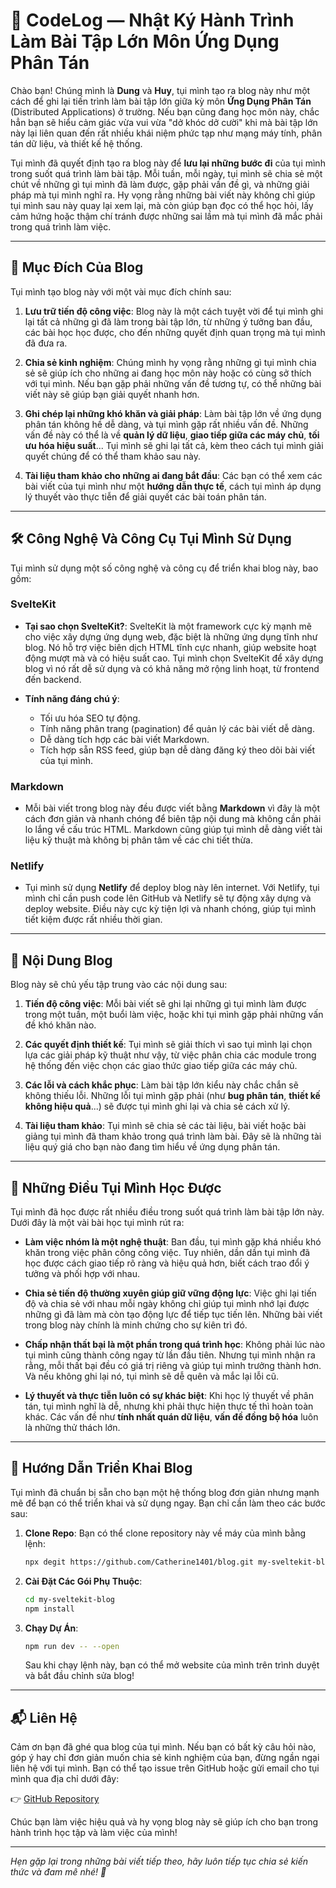 # 🚀 CodeLog — Nhật Ký Hành Trình Làm Bài Tập Lớn Môn Ứng Dụng Phân Tán

Chào bạn! Chúng mình là **Dung** và **Huy**, tụi mình tạo ra blog này như một cách để ghi lại tiến trình làm bài tập lớn giữa kỳ môn **Ứng Dụng Phân Tán** (Distributed Applications) ở trường. Nếu bạn cũng đang học môn này, chắc hẳn bạn sẽ hiểu cảm giác vừa vui vừa "dở khóc dở cười" khi mà bài tập lớn này lại liên quan đến rất nhiều khái niệm phức tạp như mạng máy tính, phân tán dữ liệu, và thiết kế hệ thống.

Tụi mình đã quyết định tạo ra blog này để **lưu lại những bước đi** của tụi mình trong suốt quá trình làm bài tập. Mỗi tuần, mỗi ngày, tụi mình sẽ chia sẻ một chút về những gì tụi mình đã làm được, gặp phải vấn đề gì, và những giải pháp mà tụi mình nghĩ ra. Hy vọng rằng những bài viết này không chỉ giúp tụi mình sau này quay lại xem lại, mà còn giúp bạn đọc có thể học hỏi, lấy cảm hứng hoặc thậm chí tránh được những sai lầm mà tụi mình đã mắc phải trong quá trình làm việc.

---

## 🎯 Mục Đích Của Blog

Tụi mình tạo blog này với một vài mục đích chính sau:

1. **Lưu trữ tiến độ công việc**: Blog này là một cách tuyệt vời để tụi mình ghi lại tất cả những gì đã làm trong bài tập lớn, từ những ý tưởng ban đầu, các bài học học được, cho đến những quyết định quan trọng mà tụi mình đã đưa ra.
   
2. **Chia sẻ kinh nghiệm**: Chúng mình hy vọng rằng những gì tụi mình chia sẻ sẽ giúp ích cho những ai đang học môn này hoặc có cùng sở thích với tụi mình. Nếu bạn gặp phải những vấn đề tương tự, có thể những bài viết này sẽ giúp bạn giải quyết nhanh hơn.

3. **Ghi chép lại những khó khăn và giải pháp**: Làm bài tập lớn về ứng dụng phân tán không hề dễ dàng, và tụi mình gặp rất nhiều vấn đề. Những vấn đề này có thể là về **quản lý dữ liệu**, **giao tiếp giữa các máy chủ**, **tối ưu hóa hiệu suất**... Tụi mình sẽ ghi lại tất cả, kèm theo cách tụi mình giải quyết chúng để có thể tham khảo sau này.

4. **Tài liệu tham khảo cho những ai đang bắt đầu**: Các bạn có thể xem các bài viết của tụi mình như một **hướng dẫn thực tế**, cách tụi mình áp dụng lý thuyết vào thực tiễn để giải quyết các bài toán phân tán.

---

## 🛠️ Công Nghệ Và Công Cụ Tụi Mình Sử Dụng

Tụi mình sử dụng một số công nghệ và công cụ để triển khai blog này, bao gồm:

### **SvelteKit**
- **Tại sao chọn SvelteKit?**: SvelteKit là một framework cực kỳ mạnh mẽ cho việc xây dựng ứng dụng web, đặc biệt là những ứng dụng tĩnh như blog. Nó hỗ trợ việc biên dịch HTML tĩnh cực nhanh, giúp website hoạt động mượt mà và có hiệu suất cao. Tụi mình chọn SvelteKit để xây dựng blog vì nó rất dễ sử dụng và có khả năng mở rộng linh hoạt, từ frontend đến backend.
  
- **Tính năng đáng chú ý**: 
    - Tối ưu hóa SEO tự động.
    - Tính năng phân trang (pagination) để quản lý các bài viết dễ dàng.
    - Dễ dàng tích hợp các bài viết Markdown.
    - Tích hợp sẵn RSS feed, giúp bạn dễ dàng đăng ký theo dõi bài viết của tụi mình.

### **Markdown**
- Mỗi bài viết trong blog này đều được viết bằng **Markdown** vì đây là một cách đơn giản và nhanh chóng để biên tập nội dung mà không cần phải lo lắng về cấu trúc HTML. Markdown cũng giúp tụi mình dễ dàng viết tài liệu kỹ thuật mà không bị phân tâm về các chi tiết thừa.

### **Netlify**
- Tụi mình sử dụng **Netlify** để deploy blog này lên internet. Với Netlify, tụi mình chỉ cần push code lên GitHub và Netlify sẽ tự động xây dựng và deploy website. Điều này cực kỳ tiện lợi và nhanh chóng, giúp tụi mình tiết kiệm được rất nhiều thời gian.

---

## 📝 Nội Dung Blog

Blog này sẽ chủ yếu tập trung vào các nội dung sau:

1. **Tiến độ công việc**: Mỗi bài viết sẽ ghi lại những gì tụi mình làm được trong một tuần, một buổi làm việc, hoặc khi tụi mình gặp phải những vấn đề khó khăn nào.
  
2. **Các quyết định thiết kế**: Tụi mình sẽ giải thích vì sao tụi mình lại chọn lựa các giải pháp kỹ thuật như vậy, từ việc phân chia các module trong hệ thống đến việc chọn các giao thức giao tiếp giữa các máy chủ.

3. **Các lỗi và cách khắc phục**: Làm bài tập lớn kiểu này chắc chắn sẽ không thiếu lỗi. Những lỗi tụi mình gặp phải (như **bug phân tán**, **thiết kế không hiệu quả**...) sẽ được tụi mình ghi lại và chia sẻ cách xử lý.

4. **Tài liệu tham khảo**: Tụi mình sẽ chia sẻ các tài liệu, bài viết hoặc bài giảng tụi mình đã tham khảo trong quá trình làm bài. Đây sẽ là những tài liệu quý giá cho bạn nào đang tìm hiểu về ứng dụng phân tán.

---

## 💬 Những Điều Tụi Mình Học Được

Tụi mình đã học được rất nhiều điều trong suốt quá trình làm bài tập lớn này. Dưới đây là một vài bài học tụi mình rút ra:

- **Làm việc nhóm là một nghệ thuật**: Ban đầu, tụi mình gặp khá nhiều khó khăn trong việc phân công công việc. Tuy nhiên, dần dần tụi mình đã học được cách giao tiếp rõ ràng và hiệu quả hơn, biết cách trao đổi ý tưởng và phối hợp với nhau.
  
- **Chia sẻ tiến độ thường xuyên giúp giữ vững động lực**: Việc ghi lại tiến độ và chia sẻ với nhau mỗi ngày không chỉ giúp tụi mình nhớ lại được những gì đã làm mà còn tạo động lực để tiếp tục tiến lên. Những bài viết trong blog này chính là minh chứng cho sự kiên trì đó.

- **Chấp nhận thất bại là một phần trong quá trình học**: Không phải lúc nào tụi mình cũng thành công ngay từ lần đầu tiên. Nhưng tụi mình nhận ra rằng, mỗi thất bại đều có giá trị riêng và giúp tụi mình trưởng thành hơn. Và nếu không ghi lại nó, tụi mình sẽ dễ quên và mắc lại lỗi cũ.

- **Lý thuyết và thực tiễn luôn có sự khác biệt**: Khi học lý thuyết về phân tán, tụi mình nghĩ là dễ, nhưng khi phải thực hiện thực tế thì hoàn toàn khác. Các vấn đề như **tính nhất quán dữ liệu**, **vấn đề đồng bộ hóa** luôn là những thử thách lớn.

---

## 🚀 Hướng Dẫn Triển Khai Blog

Tụi mình đã chuẩn bị sẵn cho bạn một hệ thống blog đơn giản nhưng mạnh mẽ để bạn có thể triển khai và sử dụng ngay. Bạn chỉ cần làm theo các bước sau:

1. **Clone Repo**: Bạn có thể clone repository này về máy của mình bằng lệnh:
    ```bash
    npx degit https://github.com/Catherine1401/blog.git my-sveltekit-blog
    ```
2. **Cài Đặt Các Gói Phụ Thuộc**:
    ```bash
    cd my-sveltekit-blog
    npm install
    ```

3. **Chạy Dự Án**:
    ```bash
    npm run dev -- --open
    ```
    Sau khi chạy lệnh này, bạn có thể mở website của mình trên trình duyệt và bắt đầu chỉnh sửa blog!

---

## 📬 Liên Hệ

Cảm ơn bạn đã ghé qua blog của tụi mình. Nếu bạn có bất kỳ câu hỏi nào, góp ý hay chỉ đơn giản muốn chia sẻ kinh nghiệm của bạn, đừng ngần ngại liên hệ với tụi mình. Bạn có thể tạo issue trên GitHub hoặc gửi email cho tụi mình qua địa chỉ dưới đây:

👉 [GitHub Repository](https://github.com/Catherine1401/blog.git)

Chúc bạn làm việc hiệu quả và hy vọng blog này sẽ giúp ích cho bạn trong hành trình học tập và làm việc của mình!

--- 

_Hẹn gặp lại trong những bài viết tiếp theo, hãy luôn tiếp tục chia sẻ kiến thức và đam mê nhé! 💬_

